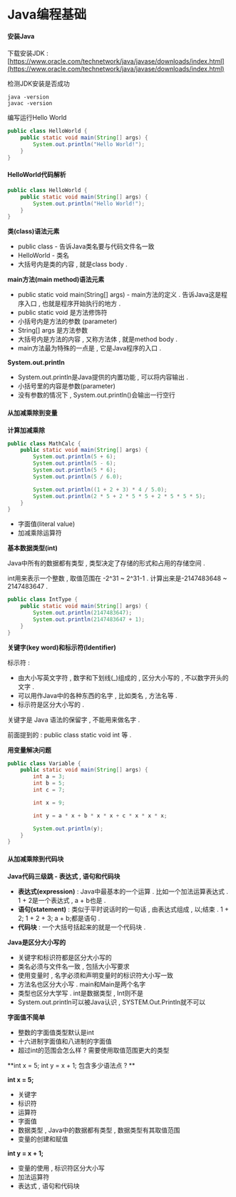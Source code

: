 # Java编程基础

#### 安装Java

下载安装JDK : [https://www.oracle.com/technetwork/java/javase/downloads/index.html](https://www.oracle.com/technetwork/java/javase/downloads/index.html)

检测JDK安装是否成功

```
java -version
javac -version
```

编写运行Hello World

```java
public class HelloWorld {
    public static void main(String[] args) {
        System.out.println("Hello World!");
    }
}
```

#### HelloWorld代码解析

```java
public class HelloWorld {
    public static void main(String[] args) {
        System.out.println("Hello World!");
    }
}
```

**类\(class\)语法元素**

* public class - 告诉Java类名要与代码文件名一致
* HelloWorld - 类名
* 大括号内是类的内容 , 就是class body . 

**main方法\(main method\)语法元素**

* public static void main\(String\[\] args\) - main方法的定义 . 告诉Java这是程序入口 , 也就是程序开始执行的地方 . 
* public static void 是方法修饰符
* 小括号内是方法的参数 \(parameter\)
* String\[\] args 是方法参数
* 大括号内是方法的内容 , 又称方法体 , 就是method body . 
* main方法最为特殊的一点是 , 它是Java程序的入口 . 

**System.out.println**

* System.out.println是Java提供的内置功能 , 可以将内容输出 . 
* 小括号里的内容是参数\(parameter\)
* 没有参数的情况下 , System.out.println\(\)会输出一行空行

#### 从加减乘除到变量

**计算加减乘除**

```java
public class MathCalc {
    public static void main(String[] args) {
        System.out.println(5 + 6);
        System.out.println(5 - 6);
        System.out.println(5 * 6);
        System.out.println(5 / 6.0);

        System.out.println((1 + 2 + 3) * 4 / 5.0);
        System.out.println(2 * 5 + 2 * 5 * 5 + 2 * 5 * 5 * 5);
    }
}
```

* 字面值\(literal value\)
* 加减乘除运算符

**基本数据类型\(int\)**

Java中所有的数据都有类型 , 类型决定了存储的形式和占用的存储空间 .

int用来表示一个整数 , 取值范围在 -2^31 ~ 2^31-1 . 计算出来是-2147483648 ~ 2147483647 .

```java
public class IntType {
    public static void main(String[] args) {
        System.out.println(2147483647);
        System.out.println(2147483647 + 1);
    }
}
```

**关键字\(key word\)和标示符\(Identifier\)**

标示符 :

* 由大小写英文字符 , 数字和下划线\(\_\)组成的 , 区分大小写的 , 不以数字开头的文字 . 
* 可以用作Java中的各种东西的名字 , 比如类名 , 方法名等 . 
* 标示符是区分大小写的 . 

关键字是 Java 语法的保留字 , 不能用来做名字 .

前面提到的 : public class static void int 等 .

**用变量解决问题**

```java
public class Variable {
    public static void main(String[] args) {
        int a = 3;
        int b = 5;
        int c = 7;

        int x = 9;

        int y = a * x + b * x * x + c * x * x * x;

        System.out.println(y);
    }
}
```

#### 从加减乘除到代码块

**Java代码三级跳 - 表达式 , 语句和代码块**

* **表达式\(expression\)** : Java中最基本的一个运算 . 比如一个加法运算表达式 . 1 + 2是一个表达式 , a + b也是 . 
* **语句\(statement\)** : 类似于平时说话时的一句话 , 由表达式组成 , 以;结束 . 1 + 2; 1 + 2 + 3; a + b;都是语句 . 
* **代码块** : 一个大括号括起来的就是一个代码块 . 

**Java是区分大小写的**

* 关键字和标识符都是区分大小写的
* 类名必须与文件名一致 , 包括大小写要求
* 使用变量时 , 名字必须和声明变量时的标识符大小写一致
* 方法名也区分大小写 . main和Main是两个名字
* 类型也区分大学写 . int是数据类型 , Int则不是
* System.out.println可以被Java认识 , SYSTEM.Out.Println就不可以

**字面值不简单**

* 整数的字面值类型默认是int
* 十六进制字面值和八进制的字面值
* 超过int的范围会怎么样 ? 需要使用取值范围更大的类型

**int x = 5; int y = x + 1; 包含多少语法点 ? **

**int x = 5;**

* 关键字
* 标识符
* 运算符
* 字面值
* 数据类型 , Java中的数据都有类型 , 数据类型有其取值范围
* 变量的创建和赋值

**int y = x + 1;**

* 变量的使用 , 标识符区分大小写
* 加法运算符
* 表达式 , 语句和代码块



